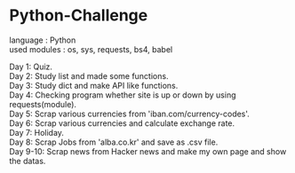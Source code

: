 # Python-Challenge
  
language : Python  
used modules : os, sys, requests, bs4, babel  

Day 1: Quiz.  
Day 2: Study list and made some functions.  
Day 3: Study dict and make API like functions.  
Day 4: Checking program whether site is up or down by using requests(module).  
Day 5: Scrap various currencies from 'iban.com/currency-codes'.  
Day 6: Scrap various currencies and calculate exchange rate.  
Day 7: Holiday.  
Day 8: Scrap Jobs from 'alba.co.kr' and save as .csv file.  
Day 9-10: Scrap news from Hacker news and make my own page and show the datas.  


